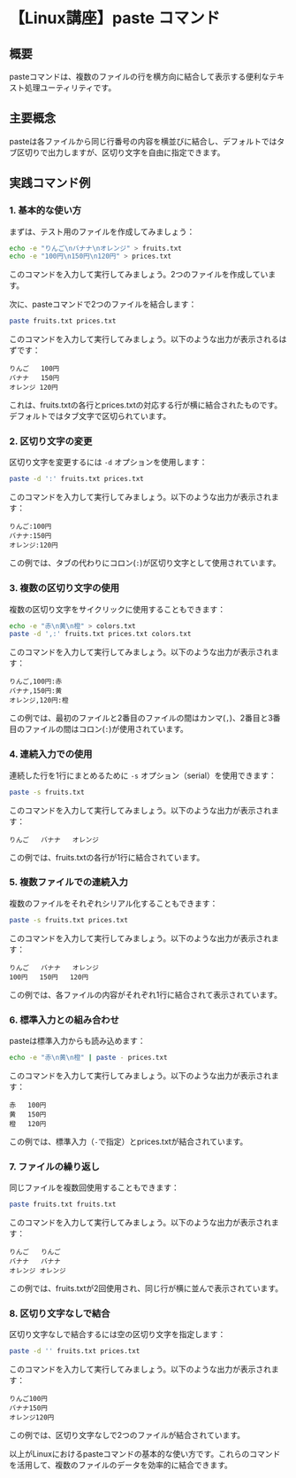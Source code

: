# 【Linux講座】paste コマンド

## 概要
pasteコマンドは、複数のファイルの行を横方向に結合して表示する便利なテキスト処理ユーティリティです。

## 主要概念
pasteは各ファイルから同じ行番号の内容を横並びに結合し、デフォルトではタブ区切りで出力しますが、区切り文字を自由に指定できます。

## 実践コマンド例

### 1. 基本的な使い方

まずは、テスト用のファイルを作成してみましょう：

```bash
echo -e "りんご\nバナナ\nオレンジ" > fruits.txt
echo -e "100円\n150円\n120円" > prices.txt
```

このコマンドを入力して実行してみましょう。2つのファイルを作成しています。

次に、pasteコマンドで2つのファイルを結合します：

```bash
paste fruits.txt prices.txt
```

このコマンドを入力して実行してみましょう。以下のような出力が表示されるはずです：

```
りんご   100円
バナナ   150円
オレンジ 120円
```

これは、fruits.txtの各行とprices.txtの対応する行が横に結合されたものです。デフォルトではタブ文字で区切られています。

### 2. 区切り文字の変更

区切り文字を変更するには `-d` オプションを使用します：

```bash
paste -d ':' fruits.txt prices.txt
```

このコマンドを入力して実行してみましょう。以下のような出力が表示されます：

```
りんご:100円
バナナ:150円
オレンジ:120円
```

この例では、タブの代わりにコロン(`:`)が区切り文字として使用されています。

### 3. 複数の区切り文字の使用

複数の区切り文字をサイクリックに使用することもできます：

```bash
echo -e "赤\n黄\n橙" > colors.txt
paste -d ',:' fruits.txt prices.txt colors.txt
```

このコマンドを入力して実行してみましょう。以下のような出力が表示されます：

```
りんご,100円:赤
バナナ,150円:黄
オレンジ,120円:橙
```

この例では、最初のファイルと2番目のファイルの間はカンマ(`,`)、2番目と3番目のファイルの間はコロン(`:`)が使用されています。

### 4. 連続入力での使用

連続した行を1行にまとめるために `-s` オプション（serial）を使用できます：

```bash
paste -s fruits.txt
```

このコマンドを入力して実行してみましょう。以下のような出力が表示されます：

```
りんご   バナナ   オレンジ
```

この例では、fruits.txtの各行が1行に結合されています。

### 5. 複数ファイルでの連続入力

複数のファイルをそれぞれシリアル化することもできます：

```bash
paste -s fruits.txt prices.txt
```

このコマンドを入力して実行してみましょう。以下のような出力が表示されます：

```
りんご   バナナ   オレンジ
100円   150円   120円
```

この例では、各ファイルの内容がそれぞれ1行に結合されて表示されています。

### 6. 標準入力との組み合わせ

pasteは標準入力からも読み込めます：

```bash
echo -e "赤\n黄\n橙" | paste - prices.txt
```

このコマンドを入力して実行してみましょう。以下のような出力が表示されます：

```
赤   100円
黄   150円
橙   120円
```

この例では、標準入力（`-`で指定）とprices.txtが結合されています。

### 7. ファイルの繰り返し

同じファイルを複数回使用することもできます：

```bash
paste fruits.txt fruits.txt
```

このコマンドを入力して実行してみましょう。以下のような出力が表示されます：

```
りんご   りんご
バナナ   バナナ
オレンジ オレンジ
```

この例では、fruits.txtが2回使用され、同じ行が横に並んで表示されています。

### 8. 区切り文字なしで結合

区切り文字なしで結合するには空の区切り文字を指定します：

```bash
paste -d '' fruits.txt prices.txt
```

このコマンドを入力して実行してみましょう。以下のような出力が表示されます：

```
りんご100円
バナナ150円
オレンジ120円
```

この例では、区切り文字なしで2つのファイルが結合されています。

以上がLinuxにおけるpasteコマンドの基本的な使い方です。これらのコマンドを活用して、複数のファイルのデータを効率的に結合できます。
